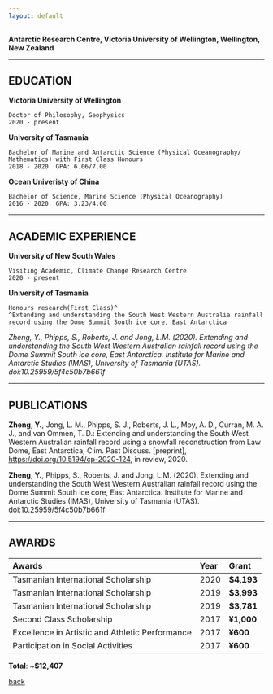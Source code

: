 ```yaml
---
layout: default
---
```



**Antarctic Research Centre, Victoria University of Wellington, Wellington, New Zealand**


* * *

## EDUCATION

**Victoria University of Wellington** 

    Doctor of Philosophy, Geophysics                     
    2020 - present 


**University of Tasmania**  

    Bachelor of Marine and Antarctic Science (Physical Oceanography/ Mathematics) with First Class Honours
    2018 - 2020  GPA: 6.06/7.00
    
**Ocean Univeristy of China**

    Bachelor of Science, Marine Science (Physical Oceanography)
    2016 - 2020  GPA: 3.23/4.00

* * *

## ACADEMIC EXPERIENCE

**University of New South Wales**

    Visiting Academic, Climate Change Research Centre
    2020 - present

**University of Tasmania**

    Honours research(First Class)^
    ^Extending and understanding the South West Western Australia rainfall record using the Dome Summit South ice core, East Antarctica

_Zheng, Y., Phipps, S., Roberts, J. and Jong, L.M. (2020). Extending and understanding the South West Western Australian rainfall record using the Dome Summit South ice core, East Antarctica. Institute for Marine and Antarctic Studies (IMAS), University of Tasmania (UTAS). doi:10.25959/5f4c50b7b661f_

* * *

## PUBLICATIONS 

**Zheng, Y.**, Jong, L. M., Phipps, S. J., Roberts, J. L., Moy, A. D., Curran, M. A. J., and van Ommen, T. D.: Extending and understanding the South West Western Australian rainfall record using a snowfall reconstruction from Law Dome, East Antarctica, Clim. Past Discuss. [preprint], https://doi.org/10.5194/cp-2020-124, in review, 2020.

**Zheng, Y.**, Phipps, S., Roberts, J. and Jong, L.M. (2020). Extending and understanding the South West Western Australian rainfall record using the Dome Summit South ice core, East Antarctica. Institute for Marine and Antarctic Studies (IMAS), University of Tasmania (UTAS). doi:10.25959/5f4c50b7b661f

* * *

## AWARDS

| Awards                                        | Year | Grant      |
|:----------------------------------------------|:-----|:-----------|
|Tasmanian International Scholarship            | 2020 | **$4,193** |
|Tasmanian International Scholarship            | 2019 | **$3,993** |
|Tasmanian International Scholarship            | 2019 | **$3,781** |
|Second Class Scholarship                       | 2017 | **¥1,000** | 
|Excellence in Artistic and Athletic Performance| 2017 | **¥600**   |
|Participation in Social Activities             | 2017 | **¥600**   |

**Total**: ~**$12,407**



[back](./)
